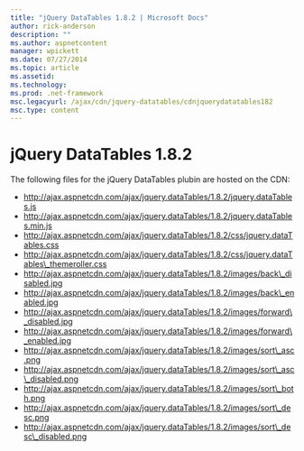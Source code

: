```yaml
---
title: "jQuery DataTables 1.8.2 | Microsoft Docs"
author: rick-anderson
description: ""
ms.author: aspnetcontent
manager: wpickett
ms.date: 07/27/2014
ms.topic: article
ms.assetid: 
ms.technology: 
ms.prod: .net-framework
msc.legacyurl: /ajax/cdn/jquery-datatables/cdnjquerydatatables182
msc.type: content
---
```

jQuery DataTables 1.8.2
====================
The following files for the jQuery DataTables plubin are hosted on the CDN:

- http://ajax.aspnetcdn.com/ajax/jquery.dataTables/1.8.2/jquery.dataTables.js
- http://ajax.aspnetcdn.com/ajax/jquery.dataTables/1.8.2/jquery.dataTables.min.js
- http://ajax.aspnetcdn.com/ajax/jquery.dataTables/1.8.2/css/jquery.dataTables.css
- http://ajax.aspnetcdn.com/ajax/jquery.dataTables/1.8.2/css/jquery.dataTables\_themeroller.css
- http://ajax.aspnetcdn.com/ajax/jquery.dataTables/1.8.2/images/back\_disabled.jpg
- http://ajax.aspnetcdn.com/ajax/jquery.dataTables/1.8.2/images/back\_enabled.jpg
- http://ajax.aspnetcdn.com/ajax/jquery.dataTables/1.8.2/images/forward\_disabled.jpg
- http://ajax.aspnetcdn.com/ajax/jquery.dataTables/1.8.2/images/forward\_enabled.jpg
- http://ajax.aspnetcdn.com/ajax/jquery.dataTables/1.8.2/images/sort\_asc.png
- http://ajax.aspnetcdn.com/ajax/jquery.dataTables/1.8.2/images/sort\_asc\_disabled.png
- http://ajax.aspnetcdn.com/ajax/jquery.dataTables/1.8.2/images/sort\_both.png
- http://ajax.aspnetcdn.com/ajax/jquery.dataTables/1.8.2/images/sort\_desc.png
- http://ajax.aspnetcdn.com/ajax/jquery.dataTables/1.8.2/images/sort\_desc\_disabled.png